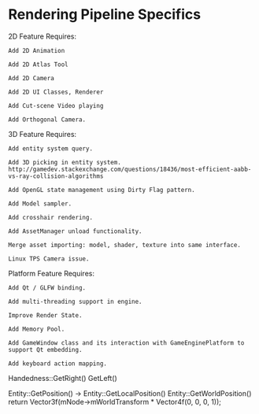 Rendering Pipeline Specifics
===

2D Feature Requires:

    Add 2D Animation
    
    Add 2D Atlas Tool

    Add 2D Camera

    Add 2D UI Classes, Renderer

    Add Cut-scene Video playing

    Add Orthogonal Camera.

3D Feature Requires:

    Add entity system query.

    Add 3D picking in entity system. http://gamedev.stackexchange.com/questions/18436/most-efficient-aabb-vs-ray-collision-algorithms

    Add OpenGL state management using Dirty Flag pattern.

    Add Model sampler.
    
    Add crosshair rendering.

    Add AssetManager unload functionality.

    Merge asset importing: model, shader, texture into same interface.

    Linux TPS Camera issue.

Platform Feature Requires:

    Add Qt / GLFW binding.

    Add multi-threading support in engine.

    Improve Render State.

    Add Memory Pool.

    Add GameWindow class and its interaction with GameEnginePlatform to support Qt embedding.

    Add keyboard action mapping.


Handedness::GetRight() GetLeft()

Entity::GetPosition() -> Entity::GetLocalPosition()
Entity::GetWorldPosition()
    return Vector3f(mNode->mWorldTransform * Vector4f(0, 0, 0, 1));
